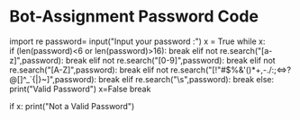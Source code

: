 # Bot-Assignment Password Code
import re
password= input("Input your password :")
x = True
while x:  
    if (len(password)<6 or len(password)>16):
        break
    elif not re.search("[a-z]",password):
        break
    elif not re.search("[0-9]",password):
        break
    elif not re.search("[A-Z]",password):
        break
    elif not re.search("[!\"#$%&'()*+,-./:;<=>?@[\]^_`{|}~]",password):
        break
    elif re.search("\s",password):
        break
    else:
        print("Valid Password")
        x=False
        break

if x:
    print("Not a Valid Password")
